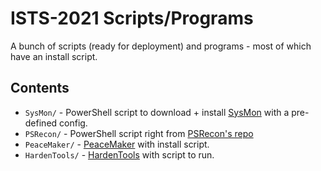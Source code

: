 # ISTS-2021 Scripts/Programs
A bunch of scripts (ready for deployment) and programs - most of which have an install script.

## Contents
- `SysMon/` - PowerShell script to download + install [SysMon](https://docs.microsoft.com/en-us/sysinternals/downloads/sysmon) with a pre-defined config.
- `PSRecon/` - PowerShell script right from [PSRecon's repo](https://github.com/gfoss/PSRecon)
- `PeaceMaker/` - [PeaceMaker](https://github.com/D4stiny/PeaceMaker) with install script.
- `HardenTools/` - [HardenTools](https://github.com/securitywithoutborders/hardentools) with script to run.